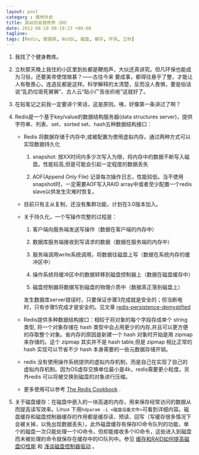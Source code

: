 ```yaml
---
layout: post
category : 儒林外史
title: 屌丝的自我修养（80）
date: 2012-08-10 00:19:23 +08:00
tagline:
tags: [Redis, 数据库, NoSQL, 磁盘, 缓存, 环保, 立秋]
---
```



1. 我找了个健身教练。

2. 立秋那天晚上我住的小区里到处都是鞭炮声，大伙还真讲究。但凡环保也能成为习俗，还要美帝使馆做甚？——古往今来 要成事，都得往悬乎了整，才能让人有敬畏心，连造反都是这样。科学解释的太清楚，反而没人畏惧，要是俗话说“乱扔垃圾死舅舅”、古人云“贴小广告张疥疮”这就好了。

3. 在贴笔记之前我一定要讲个笑话，这是原则。咦，好像第一条讲过了啊？

4. Redis是一个基于key/value的数据结构服务器(data structures server)，提供字符串、列表、set、sorted set、hash五种数据结构接口：

    * Redis 将数据存储于内存中,或被配置为使用虚拟内存。通过两种方式可以实现数据持久化 

        1. snapshot: 按XX时间内多少次写入为限，将内存中的数据不断写入磁盘。性能较高,但是可能会引起一定程度的数据丢失 

        2. AOF(Append Only File) 记录每次操作日志，性能较低。当不使用snapshot时，一定需要AOF写入RAID array中或者至少配置一个redis slave以供发生灾难时恢复。

    * 目前只有主从复制，还没有集群功能，计划在3.0版本加入。 

    * 关于持久化，一个写操作完整的过程是： 

        1. 客户端向服务端发送写操作（数据在客户端的内存中） 

        2. 数据库服务端接收到写请求的数据（数据在服务端的内存中） 

        3. 服务端调用write系统调用，将数据往磁盘上写（数据在系统内存的缓冲区中） 

        4. 操作系统将缓冲区中的数据转移到磁盘控制器上（数据在磁盘缓存中） 

        5. 磁盘控制器将数据写到磁盘的物理介质中（数据真正落到磁盘上） 

        发生数据库server错误时，只要保证步骤3完成就是安全的；但当断电时，只有步骤5完成才是安全的。见文章 [redis-persistence-demystified][1] 

    * Redis提供多种数据结构接口：相较于将对象的每个字段存成单个 string 类型, 将一个对象存储在 hash 类型中会占用更少的内存,并且可以更方便的存取整个对象。省内存的原因是新建一个 hash 对象时开始是用 zipmap来存储的。这个 zipmap 其实并不是 hash table,但是 zipmap 相比正常的 hash 实现可以节省不少 hash 本身需要的一些元数据存储开销。

    * redis 没有使用操作系统提供的虚拟内存机制，而是自己在实现了自己的虚拟内存机制。因为OS虚存交换单位最小是4k，redis需要更小粒度。另外redis 可以将被交换到磁盘的对象进行压缩。

    * 更多使用可以参考 [The Redis Cookbook][2] .

5. 关于磁盘缓存：在磁盘中嵌入的一块高速的内存，用来保存经常访问的数据从而提高读写效率。Linux 下用`hdparam -i <磁盘设备文件>`可看到详细内容。磁盘缓存和磁盘控制器缓存的作用都是缓存读、预读、回写（写缓存很多情况下会被关掉，以免出现数据丢失）。此外磁盘缓存有保存IO命令队列的功能，单个的磁盘一次只能处理一个IO命令，但却能接收多个IO命令，这些进入到磁盘而未被处理的命令就保存在缓存中的IO队列中。参见 [缓存和RAID如何提高磁盘IO性能][3] 和 [浅谈磁盘控制器驱动][4] 。


[1]: http://antirez.com/post/redis-persistence-demystified.html "redis-persistence-demystified"
[2]: http://book.douban.com/subject/6782272/ "The Redis Cookbook"
[3]: http://www.dbabeta.com/2009/io-performence-02_cache-and-raid.html "缓存和RAID如何提高磁盘IO性能"
[4]: http://www.360doc.com/content/12/0307/00/1309227_192357112.shtml "浅谈磁盘控制器驱动"
